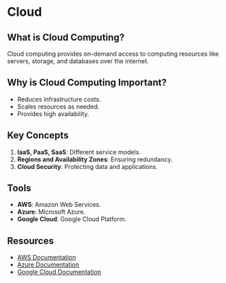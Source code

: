 # Cloud

## What is Cloud Computing?
Cloud computing provides on-demand access to computing resources like servers, storage, and databases over the internet.

## Why is Cloud Computing Important?
- Reduces infrastructure costs.
- Scales resources as needed.
- Provides high availability.

## Key Concepts
1. **IaaS, PaaS, SaaS**: Different service models.
2. **Regions and Availability Zones**: Ensuring redundancy.
3. **Cloud Security**: Protecting data and applications.

## Tools
- **AWS**: Amazon Web Services.
- **Azure**: Microsoft Azure.
- **Google Cloud**: Google Cloud Platform.

## Resources
- [AWS Documentation](https://docs.aws.amazon.com/)
- [Azure Documentation](https://learn.microsoft.com/en-us/azure/)
- [Google Cloud Documentation](https://cloud.google.com/docs)